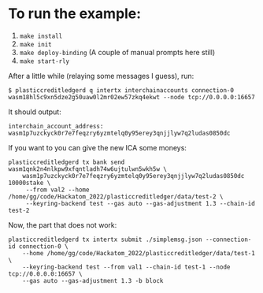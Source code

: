 # To run the example:

1. `make install`
2. `make init`
3. `make deploy-binding` (A couple of manual prompts here still)
4. `make start-rly`

After a little while (relaying some messages I guess), run:
``` 
$ plasticcreditledgerd q intertx interchainaccounts connection-0 wasm18hl5c9xn5dze2g50uaw0l2mr02ew57zkq4ekwt --node tcp://0.0.0.0:16657
```

It should output:
```
interchain_account_address: wasm1p7uzckyck0r7e7feqzry6yzmtelq0y95erey3qnjjlyw7q2ludas0850dc
```

If you want to you can give the new ICA some moneys:
``` 
plasticcreditledgerd tx bank send wasm1qnk2n4nlkpw9xfqntladh74w6ujtulwn5wkh5w \
    wasm1p7uzckyck0r7e7feqzry6yzmtelq0y95erey3qnjjlyw7q2ludas0850dc 10000stake \
     --from val2 --home /home/gg/code/Hackatom_2022/plasticcreditledger/data/test-2 \
     --keyring-backend test --gas auto --gas-adjustment 1.3 --chain-id test-2
```

Now, the part that does not work:
```
plasticcreditledgerd tx intertx submit ./simplemsg.json --connection-id connection-0 \
    --home /home/gg/code/Hackatom_2022/plasticcreditledger/data/test-1 \
    --keyring-backend test --from val1 --chain-id test-1 --node tcp://0.0.0.0:16657 \
    --gas auto --gas-adjustment 1.3 -b block
```